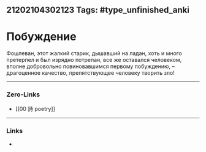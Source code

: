 21202104302123
Tags: #type_unfinished_anki 
---
# Побуждение

Фошлеван, этот жалкий старик, дышавший на ладан, хоть и много претерпел и был изрядно потрепан, все же оставался человеком, вполне добровольно повиновавшимся первому побуждению, – драгоценное качество, препятствующее человеку творить зло!

---
### Zero-Links
- [[00 詩 poetry]]
---
### Links
-